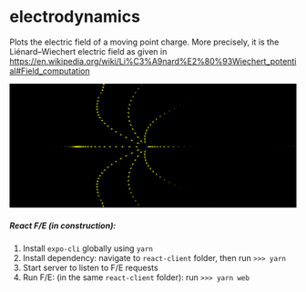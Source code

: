 # electrodynamics

Plots the electric field of a moving point charge. More precisely, it is the Liénard–Wiechert electric field as given in https://en.wikipedia.org/wiki/Li%C3%A9nard%E2%80%93Wiechert_potential#Field_computation

![Demo](electric_field_moving_charge_demo.gif)

##### React F/E (in construction):
1. Install `expo-cli` globally using `yarn`
2. Install dependency: navigate to `react-client` folder, then run `>>> yarn`
3. Start server to listen to F/E requests
4. Run F/E: (in the same `react-client` folder): run `>>> yarn web`
